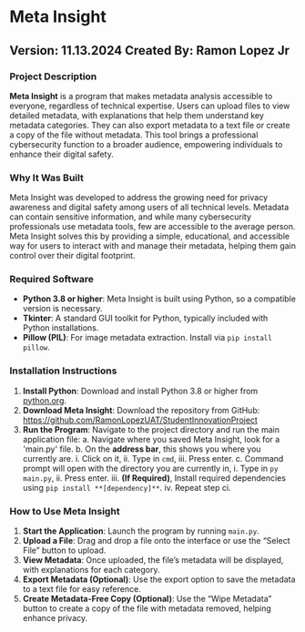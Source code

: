 # Meta Insight  
**Version**: 11.13.2024
Created By: Ramon Lopez Jr
---
### Project Description
**Meta Insight** is a program that makes metadata analysis accessible to everyone, regardless of technical expertise. Users can upload files to view detailed metadata, with explanations that help them understand key metadata categories. They can also export metadata to a text file or create a copy of the file without metadata. This tool brings a professional cybersecurity function to a broader audience, empowering individuals to enhance their digital safety.

### Why It Was Built
Meta Insight was developed to address the growing need for privacy awareness and digital safety among users of all technical levels. Metadata can contain sensitive information, and while many cybersecurity professionals use metadata tools, few are accessible to the average person. Meta Insight solves this by providing a simple, educational, and accessible way for users to interact with and manage their metadata, helping them gain control over their digital footprint.

### Required Software
- **Python 3.8 or higher**: Meta Insight is built using Python, so a compatible version is necessary.
- **Tkinter**: A standard GUI toolkit for Python, typically included with Python installations.
- **Pillow (PIL)**: For image metadata extraction. Install via `pip install pillow`.

### Installation Instructions
1. **Install Python**: Download and install Python 3.8 or higher from [python.org](https://www.python.org/).
2. **Download Meta Insight**: Download the repository from GitHub: https://github.com/RamonLopezUAT/StudentInnovationProject
3. **Run the Program**: Navigate to the project directory and run the main application file:
    a. Navigate where you saved Meta Insight, look for a 'main.py' file.
    b. On the **address bar**, this shows you where you currently are.
       i. Click on it,
       ii. Type in `cmd`,
       iii. Press enter.
    c. Command prompt will open with the directory you are currently in,
       i. Type in `py main.py`,
       ii. Press enter.
       iii. **(If Required)**, Install required dependencies using `pip install **[dependency]**`.
       iv. Repeat step ci.

### How to Use Meta Insight
1. **Start the Application**: Launch the program by running `main.py`.
2. **Upload a File**: Drag and drop a file onto the interface or use the “Select File” button to upload.
3. **View Metadata**: Once uploaded, the file’s metadata will be displayed, with explanations for each category.
4. **Export Metadata (Optional)**: Use the export option to save the metadata to a text file for easy reference.
5. **Create Metadata-Free Copy (Optional)**: Use the “Wipe Metadata” button to create a copy of the file with metadata removed, helping enhance privacy.